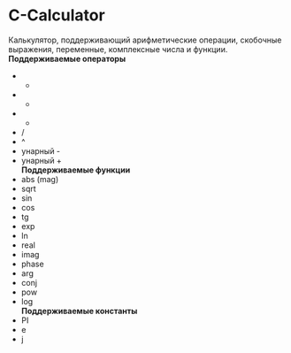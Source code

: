 # C-Calculator
Калькулятор, поддерживающий арифметические операции, скобочные выражения, переменные, комплексные числа и функции.  
**Поддерживаемые операторы**  
* +
* -
* *
* /
* ^
* унарный -
* унарный +  
**Поддерживаемые функции**  
* abs (mag)
* sqrt
* sin
* cos
* tg
* exp
* ln
* real
* imag
* phase
* arg
* conj
* pow
* log  
**Поддерживаемые константы**  
* PI
* e
* j  
